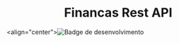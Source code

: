 <h1 align="center"> Financas Rest API </h1>

<align="center">![Badge de desenvolvimento](https://img.shields.io/badge/static/v1?label=STATUS&message=EM%DESENVOLVIMENTO&color=green?style=for-the-badge)


